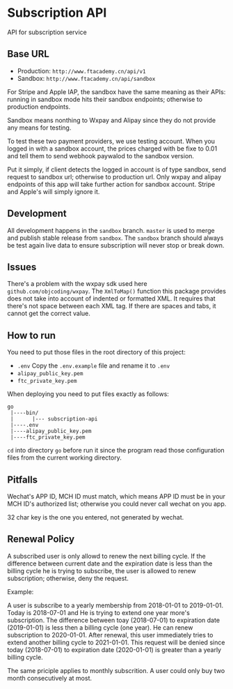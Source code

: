 # Subscription API

API for subscription service

## Base URL

* Production: `http://www.ftacademy.cn/api/v1`
* Sandbox: `http://www.ftacademy.cn/api/sandbox`

For Stripe and Apple IAP, the sandbox have the same meaning as their APIs: running in sandbox mode hits their sandbox endpoints; otherwise to production endpoints.

Sandbox means nonthing to Wxpay and Alipay since they do not provide any means for testing.

To test these two payment providers, we use testing account. When you logged in with a sandbox account, the prices charged with be fixe to 0.01 and tell them to send webhook paywalod to the sandbox version.

Put it simply, if client detects the logged in account is of type sandbox, send request to sandbox url; otherwise to production url. Only wxpay and alipay endpoints of this app will take further action for sandbox account. Stripe and Apple's will simply ignore it.

## Development

All development happens in the `sandbox` branch. `master` is used to merge and publish stable release from `sandbox`. The `sandbox` branch should always be test again live data to ensure subscription will never stop or break down.

## Issues

There's a problem with the wxpay sdk used here `github.com/objcoding/wxpay`. The `XmlToMap()` function this package provides does not take into account of indented or formatted XML. It requires that there's not space between each XML tag. If there are spaces and tabs, it cannot get the correct value.

## How to run

You need to put those files in the root directory of this project:

* `.env` Copy the `.env.example` file and rename it to `.env`
* `alipay_public_key.pem`
* `ftc_private_key.pem`

When deploying you need to put files exactly as follows:
```
go
 |----bin/
 |      |--- subscription-api
 |----.env
 |----alipay_public_key.pem
 |----ftc_private_key.pem
```

`cd` into directory `go` before run it since the program read those configuration files from the current working directory.

## Pitfalls

Wechat's APP ID, MCH ID must match, which means APP ID must be in your MCH ID's authorized list; otherwise you could never call wechat on you app.

32 char key is the one you entered, not generated by wechat.

## Renewal Policy

A subscribed user is only allowd to renew the next billing cycle. If the difference between current date and the expiration date is less than the billing cycle he is trying to subscribe, the user is allowed to renew subscription; otherwise, deny the request.

Example:

A user is subscribe to a yearly membership from 2018-01-01 to 2019-01-01. Today is 2018-07-01 and He is trying to extend one year more's subscription. The difference between toay (2018-07-01) to expiration date (2019-01-01) is less then a billing cycle (one year). He can renew subscription to 2020-01-01. After renewal, this user immediately tries to extend another billing cycle to 2021-01-01. This request will be denied since today (2018-07-01) to expiration date (2020-01-01) is greater than a yearly billing cycle.

The same priciple applies to monthly subscrition. A user could only buy two month consecutively at most.
